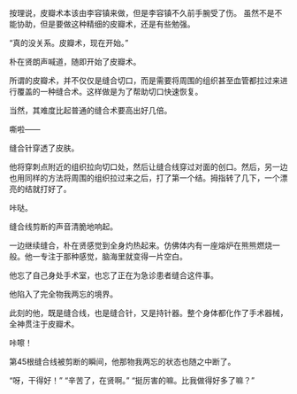 按理说，皮瓣术本该由李容镇来做，但是李容镇不久前手腕受了伤。
虽然不是不能协助，但是要做这种精细的皮瓣术，还是有些勉强。

“真的没关系。皮瓣术，现在开始。”

朴在贤朗声喊道，随即开始了皮瓣术。

所谓的皮瓣术，并不仅仅是缝合切口，而是需要将周围的组织甚至血管都拉过来进行覆盖的一种缝合术。这样做是为了帮助切口快速恢复。

当然，其难度比起普通的缝合术要高出好几倍。

嘶啦——

缝合针穿透了皮肤。

他将穿刺点附近的组织拉向切口处，然后让缝合线穿过对面的创口。然后，另一边也用同样的方法将周围的组织拉过来之后，打了第一个结。拇指转了几下，一个漂亮的结就打好了。

咔哒。

缝合线剪断的声音清脆地响起。

一边继续缝合，朴在贤感觉到全身灼热起来。仿佛体内有一座熔炉在熊熊燃烧一般。他一专注于那种感觉，脑海里就变得一片空白。

他忘了自己身处手术室，也忘了正在为急诊患者缝合这件事。

他陷入了完全物我两忘的境界。

此刻的他，既是缝合线，也是缝合针，又是持针器。整个身体都化作了手术器械，全神贯注于皮瓣术。

咔嚓！

第45根缝合线被剪断的瞬间，他那物我两忘的状态也随之中断了。

“呀，干得好！”
“辛苦了，在贤啊。”
“挺厉害的嘛。比我做得好多了嘛？”